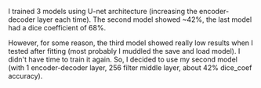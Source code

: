 I trained 3 models using U-net architecture (increasing the encoder-decoder layer each time). The second model showed ~42%, the last model had a dice coefficient of 68%.

However, for some reason, the third model showed really low results when I tested after fitting (most probably I muddled the save and load model). I didn't have time to train it again. So, I decided to use my second model (with 1 encoder-decoder layer, 256 filter middle layer, about 42% dice_coef accuracy).
